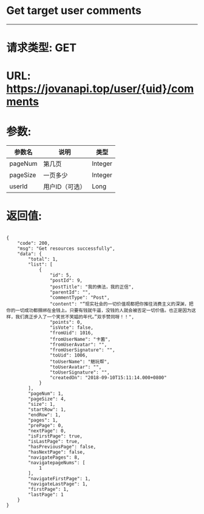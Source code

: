 # Get target user comments
---
# 请求类型: GET
# URL: https://jovanapi.top/user/{uid}/comments
# 参数:
参数名 | 说明                   | 类型
----- |----------------------- | ----
pageNum | 第几页   | Integer
pageSize  | 一页多少        | Integer
userId   | 用户ID（可选） | Long
# 返回值:
<pre><code>
{
    "code": 200,
    "msg": "Get resources successfully",
    "data": {
        "total": 1,
        "list": [
            {
                "id": 5,
                "postId": 9,
                "postTitle": "我的佛法，我的正信",
                "parentId": "",
                "commentType": "Post",
                "content": "“现实社会的一切价值观都把你推往消费主义的深渊，把你的一切成功都捆绑在金钱上。只要有钱就牛逼，没钱的人就会被否定一切价值。也正是因为这样，我们真正步入了一个笑贫不笑娼的年代。”双手赞同呀！！",
                "points": 0,
                "isVote": false,
                "fromUid": 1016,
                "fromUserName": "卡菌",
                "fromUserAvatar": "",
                "fromUserSignature": "",
                "toUid": 1006,
                "toUserName": "魅玩帮",
                "toUserAvatar": "",
                "toUserSignature": "",
                "createdOn": "2018-09-10T15:11:14.000+0800"
            }
        ],
        "pageNum": 1,
        "pageSize": 4,
        "size": 1,
        "startRow": 1,
        "endRow": 1,
        "pages": 1,
        "prePage": 0,
        "nextPage": 0,
        "isFirstPage": true,
        "isLastPage": true,
        "hasPreviousPage": false,
        "hasNextPage": false,
        "navigatePages": 8,
        "navigatepageNums": [
            1
        ],
        "navigateFirstPage": 1,
        "navigateLastPage": 1,
        "firstPage": 1,
        "lastPage": 1
    }
}
</code></pre>
